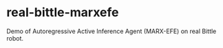# real-bittle-marxefe

Demo of Autoregressive Active Inference Agent (MARX-EFE) on real Bittle robot.
